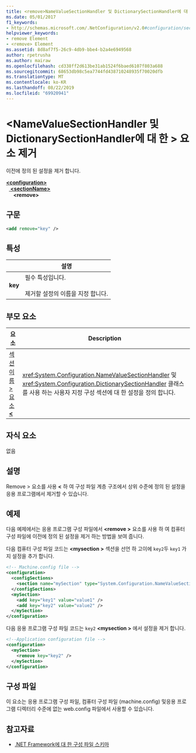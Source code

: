 ```yaml
---
title: <remove>NameValueSectionHandler 및 DictionarySectionHandler에 대 한 요소
ms.date: 05/01/2017
f1_keywords:
- http://schemas.microsoft.com/.NetConfiguration/v2.0#configuration/sectionName/remove
helpviewer_keywords:
- remove Element
- <remove> Element
ms.assetid: 8d8af7f5-26c9-4db9-bbe4-b2a4e6949568
author: rpetrusha
ms.author: mairaw
ms.openlocfilehash: cd338ff2d613be31ab1524f6baed6107f803a688
ms.sourcegitcommit: 68653db98c5ea7744fd438710248935f70020dfb
ms.translationtype: MT
ms.contentlocale: ko-KR
ms.lasthandoff: 08/22/2019
ms.locfileid: "69920941"
---
```

# <a name="remove-element-for-namevaluesectionhandler-and-dictionarysectionhandler"></a>\<NameValueSectionHandler 및 DictionarySectionHandler에 대 한 > 요소 제거

이전에 정의 된 설정을 제거 합니다.

[ **\<configuration>** ](configuration-element.md)   
&nbsp;&nbsp;[ **\<sectionName>** ](custom-element-2.md)   
&nbsp;&nbsp;&nbsp;&nbsp; **\<remove>**

## <a name="syntax"></a>구문

```xml
<add remove="key" />
```

## <a name="attribute"></a>특성

|           | 설명 |
| --------- | ----------- |
| **key**   | 필수 특성입니다.<br><br>제거할 설정의 이름을 지정 합니다. |

## <a name="parent-element"></a>부모 요소

| 요소 | Description |
| ------- | ------------|
| [섹션 이름 > 요소  **\<** ](custom-element-2.md) | <xref:System.Configuration.NameValueSectionHandler> 및<xref:System.Configuration.DictionarySectionHandler> 클래스를 사용 하는 사용자 지정 구성 섹션에 대 한 설정을 정의 합니다. |

## <a name="child-elements"></a>자식 요소

없음

## <a name="remarks"></a>설명

Remove > 요소를 사용  **\<** 하 여 구성 파일 계층 구조에서 상위 수준에 정의 된 설정을 응용 프로그램에서 제거할 수 있습니다.

## <a name="example"></a>예제

다음 예제에서는 응용 프로그램 구성 파일에서  **\<remove >** 요소를 사용 하 여 컴퓨터 구성 파일에 이전에 정의 된 설정을 제거 하는 방법을 보여 줍니다.

다음 컴퓨터 구성 파일 코드는  **\<mysection >** 섹션을 선언 하 고이에 `key2`두 `key1` 가지 설정을 추가 합니다.

```xml
<!-- Machine.config file -->
<configuration>
  <configSections>
    <section name="mySection" type="System.Configuration.NameValueSectionHandler,System" />
  </configSections>
  <mySection>
    <add key="key1" value="value1" />
    <add key="key2" value="value2" />
  </mySection>
</configuration>
```

다음 응용 프로그램 구성 파일 코드는 `key2`  **\<mysection >** 에서 설정을 제거 합니다.

```xml
<!--Application configuration file -->
<configuration>
  <mySection>
    <remove key="key2" />
  </mySection>
</configuration>
```

## <a name="configuration-file"></a>구성 파일

이 요소는 응용 프로그램 구성 파일, 컴퓨터 구성 파일 (machine.config) 및응용 프로그램 디렉터리 수준에 없는 web.config 파일에서 사용할 수 있습니다.

## <a name="see-also"></a>참고자료

- [.NET Framework에 대 한 구성 파일 스키마](index.md)
